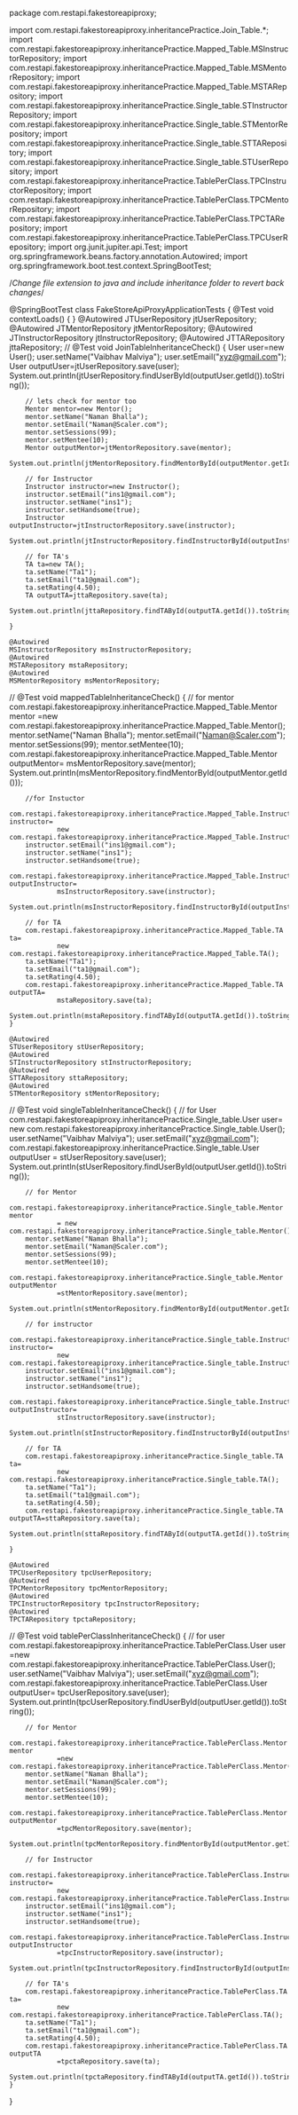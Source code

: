 package com.restapi.fakestoreapiproxy;

import com.restapi.fakestoreapiproxy.inheritancePractice.Join_Table.*;
import com.restapi.fakestoreapiproxy.inheritancePractice.Mapped_Table.MSInstructorRepository;
import com.restapi.fakestoreapiproxy.inheritancePractice.Mapped_Table.MSMentorRepository;
import com.restapi.fakestoreapiproxy.inheritancePractice.Mapped_Table.MSTARepository;
import com.restapi.fakestoreapiproxy.inheritancePractice.Single_table.STInstructorRepository;
import com.restapi.fakestoreapiproxy.inheritancePractice.Single_table.STMentorRepository;
import com.restapi.fakestoreapiproxy.inheritancePractice.Single_table.STTARepository;
import com.restapi.fakestoreapiproxy.inheritancePractice.Single_table.STUserRepository;
import com.restapi.fakestoreapiproxy.inheritancePractice.TablePerClass.TPCInstructorRepository;
import com.restapi.fakestoreapiproxy.inheritancePractice.TablePerClass.TPCMentorRepository;
import com.restapi.fakestoreapiproxy.inheritancePractice.TablePerClass.TPCTARepository;
import com.restapi.fakestoreapiproxy.inheritancePractice.TablePerClass.TPCUserRepository;
import org.junit.jupiter.api.Test;
import org.springframework.beans.factory.annotation.Autowired;
import org.springframework.boot.test.context.SpringBootTest;

/*Change file extension to java and include inheritance folder to revert back changes*/

@SpringBootTest
class FakeStoreApiProxyApplicationTests {
    @Test
    void contextLoads() {
    }
    @Autowired
    JTUserRepository jtUserRepository;
    @Autowired
    JTMentorRepository jtMentorRepository;
    @Autowired
    JTInstructorRepository jtInstructorRepository;
    @Autowired
    JTTARepository jttaRepository;
//    @Test
    void JoinTableInheritanceCheck()
    {
        User user=new User();
        user.setName("Vaibhav Malviya");
        user.setEmail("xyz@gmail.com");
        User outputUser=jtUserRepository.save(user);
        System.out.println(jtUserRepository.findUserById(outputUser.getId()).toString());

        // lets check for mentor too
        Mentor mentor=new Mentor();
        mentor.setName("Naman Bhalla");
        mentor.setEmail("Naman@Scaler.com");
        mentor.setSessions(99);
        mentor.setMentee(10);
        Mentor outputMentor=jtMentorRepository.save(mentor);
        System.out.println(jtMentorRepository.findMentorById(outputMentor.getId()).toString());

        // for Instructor
        Instructor instructor=new Instructor();
        instructor.setEmail("ins1@gmail.com");
        instructor.setName("ins1");
        instructor.setHandsome(true);
        Instructor outputInstructor=jtInstructorRepository.save(instructor);
        System.out.println(jtInstructorRepository.findInstructorById(outputInstructor.getId()).toString());

        // for TA's
        TA ta=new TA();
        ta.setName("Ta1");
        ta.setEmail("ta1@gmail.com");
        ta.setRating(4.50);
        TA outputTA=jttaRepository.save(ta);
        System.out.println(jttaRepository.findTAById(outputTA.getId()).toString());

    }

    @Autowired
    MSInstructorRepository msInstructorRepository;
    @Autowired
    MSTARepository mstaRepository;
    @Autowired
    MSMentorRepository msMentorRepository;
//    @Test
    void mappedTableInheritanceCheck()
    {
        // for mentor
        com.restapi.fakestoreapiproxy.inheritancePractice.Mapped_Table.Mentor mentor
                =new com.restapi.fakestoreapiproxy.inheritancePractice.Mapped_Table.Mentor();
        mentor.setName("Naman Bhalla");
        mentor.setEmail("Naman@Scaler.com");
        mentor.setSessions(99);
        mentor.setMentee(10);
        com.restapi.fakestoreapiproxy.inheritancePractice.Mapped_Table.Mentor outputMentor=
                msMentorRepository.save(mentor);
        System.out.println(msMentorRepository.findMentorById(outputMentor.getId()));

        //for Instuctor
        com.restapi.fakestoreapiproxy.inheritancePractice.Mapped_Table.Instructor instructor=
                new com.restapi.fakestoreapiproxy.inheritancePractice.Mapped_Table.Instructor();
        instructor.setEmail("ins1@gmail.com");
        instructor.setName("ins1");
        instructor.setHandsome(true);
        com.restapi.fakestoreapiproxy.inheritancePractice.Mapped_Table.Instructor outputInstructor=
                msInstructorRepository.save(instructor);
        System.out.println(msInstructorRepository.findInstructorById(outputInstructor.getId()).toString());

        // for TA
        com.restapi.fakestoreapiproxy.inheritancePractice.Mapped_Table.TA ta=
                new com.restapi.fakestoreapiproxy.inheritancePractice.Mapped_Table.TA();
        ta.setName("Ta1");
        ta.setEmail("ta1@gmail.com");
        ta.setRating(4.50);
        com.restapi.fakestoreapiproxy.inheritancePractice.Mapped_Table.TA outputTA=
                mstaRepository.save(ta);
        System.out.println(mstaRepository.findTAById(outputTA.getId()).toString());
    }

    @Autowired
    STUserRepository stUserRepository;
    @Autowired
    STInstructorRepository stInstructorRepository;
    @Autowired
    STTARepository sttaRepository;
    @Autowired
    STMentorRepository stMentorRepository;
//    @Test
    void singleTableInheritanceCheck()
    {
        // for User
        com.restapi.fakestoreapiproxy.inheritancePractice.Single_table.User user=
                new com.restapi.fakestoreapiproxy.inheritancePractice.Single_table.User();
        user.setName("Vaibhav Malviya");
        user.setEmail("xyz@gmail.com");
        com.restapi.fakestoreapiproxy.inheritancePractice.Single_table.User outputUser
                = stUserRepository.save(user);
        System.out.println(stUserRepository.findUserById(outputUser.getId()).toString());

        // for Mentor
        com.restapi.fakestoreapiproxy.inheritancePractice.Single_table.Mentor mentor
                = new com.restapi.fakestoreapiproxy.inheritancePractice.Single_table.Mentor();
        mentor.setName("Naman Bhalla");
        mentor.setEmail("Naman@Scaler.com");
        mentor.setSessions(99);
        mentor.setMentee(10);
        com.restapi.fakestoreapiproxy.inheritancePractice.Single_table.Mentor outputMentor
                =stMentorRepository.save(mentor);
        System.out.println(stMentorRepository.findMentorById(outputMentor.getId()).toString());

        // for instructor
        com.restapi.fakestoreapiproxy.inheritancePractice.Single_table.Instructor instructor=
                new com.restapi.fakestoreapiproxy.inheritancePractice.Single_table.Instructor();
        instructor.setEmail("ins1@gmail.com");
        instructor.setName("ins1");
        instructor.setHandsome(true);
        com.restapi.fakestoreapiproxy.inheritancePractice.Single_table.Instructor outputInstructor=
                stInstructorRepository.save(instructor);
        System.out.println(stInstructorRepository.findInstructorById(outputInstructor.getId()).toString());

        // for TA
        com.restapi.fakestoreapiproxy.inheritancePractice.Single_table.TA ta=
                new com.restapi.fakestoreapiproxy.inheritancePractice.Single_table.TA();
        ta.setName("Ta1");
        ta.setEmail("ta1@gmail.com");
        ta.setRating(4.50);
        com.restapi.fakestoreapiproxy.inheritancePractice.Single_table.TA outputTA=sttaRepository.save(ta);
        System.out.println(sttaRepository.findTAById(outputTA.getId()).toString());

    }

    @Autowired
    TPCUserRepository tpcUserRepository;
    @Autowired
    TPCMentorRepository tpcMentorRepository;
    @Autowired
    TPCInstructorRepository tpcInstructorRepository;
    @Autowired
    TPCTARepository tpctaRepository;
//    @Test
    void tablePerClassInheritanceCheck()
    {
        // for user
        com.restapi.fakestoreapiproxy.inheritancePractice.TablePerClass.User user
                =new com.restapi.fakestoreapiproxy.inheritancePractice.TablePerClass.User();
        user.setName("Vaibhav Malviya");
        user.setEmail("xyz@gmail.com");
        com.restapi.fakestoreapiproxy.inheritancePractice.TablePerClass.User outputUser=
                tpcUserRepository.save(user);
        System.out.println(tpcUserRepository.findUserById(outputUser.getId()).toString());

        // for Mentor
        com.restapi.fakestoreapiproxy.inheritancePractice.TablePerClass.Mentor mentor
                =new com.restapi.fakestoreapiproxy.inheritancePractice.TablePerClass.Mentor();
        mentor.setName("Naman Bhalla");
        mentor.setEmail("Naman@Scaler.com");
        mentor.setSessions(99);
        mentor.setMentee(10);
        com.restapi.fakestoreapiproxy.inheritancePractice.TablePerClass.Mentor outputMentor
                =tpcMentorRepository.save(mentor);
        System.out.println(tpcMentorRepository.findMentorById(outputMentor.getId()).toString());

        // for Instructor
        com.restapi.fakestoreapiproxy.inheritancePractice.TablePerClass.Instructor instructor=
                new com.restapi.fakestoreapiproxy.inheritancePractice.TablePerClass.Instructor();
        instructor.setEmail("ins1@gmail.com");
        instructor.setName("ins1");
        instructor.setHandsome(true);
        com.restapi.fakestoreapiproxy.inheritancePractice.TablePerClass.Instructor outputInstructor
                =tpcInstructorRepository.save(instructor);
        System.out.println(tpcInstructorRepository.findInstructorById(outputInstructor.getId()).toString());

        // for TA's
        com.restapi.fakestoreapiproxy.inheritancePractice.TablePerClass.TA ta=
                new com.restapi.fakestoreapiproxy.inheritancePractice.TablePerClass.TA();
        ta.setName("Ta1");
        ta.setEmail("ta1@gmail.com");
        ta.setRating(4.50);
        com.restapi.fakestoreapiproxy.inheritancePractice.TablePerClass.TA outputTA
                =tpctaRepository.save(ta);
        System.out.println(tpctaRepository.findTAById(outputTA.getId()).toString());
    }
}

